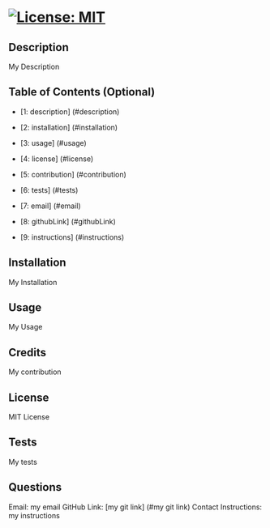 # <My Title>         [![License: MIT](https://img.shields.io/badge/License-MIT-yellow.svg)](https://opensource.org/licenses/MIT)

## Description

My Description

## Table of Contents (Optional)


- [1: description] (#description)

- [2: installation] (#installation)

- [3: usage] (#usage)

- [4: license] (#license)

- [5: contribution] (#contribution)

- [6: tests] (#tests)

- [7: email] (#email)

- [8: githubLink] (#githubLink)

- [9: instructions] (#instructions)


## Installation
 
My Installation

## Usage

My Usage
    

## Credits

My contribution


## License

MIT License


## Tests

My tests

## Questions

Email: my email
        GitHub Link: [my git link] (#my git link)
        Contact Instructions: my instructions

    